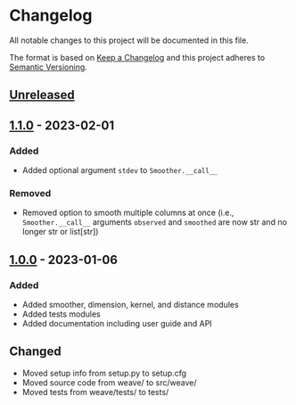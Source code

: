 # Changelog

All notable changes to this project will be documented in this file.

The format is based on [Keep a Changelog](http://keepachangelog.com/en/1.0.0/)
and this project adheres to [Semantic Versioning](http://semver.org/spec/v2.0.0.html).

## [Unreleased]

## [1.1.0] - 2023-02-01

### Added

- Added optional argument `stdev` to `Smoother.__call__`

### Removed

- Removed option to smooth multiple columns at once (i.e., `Smoother.__call__`
  arguments `observed` and `smoothed` are now str and no longer str or
  list[str])

## [1.0.0] - 2023-01-06

### Added

- Added smoother, dimension, kernel, and distance modules
- Added tests modules
- Added documentation including user guide and API

## Changed

- Moved setup info from setup.py to setup.cfg
- Moved source code from weave/ to src/weave/
- Moved tests from weave/tests/ to tests/

[Unreleased]: https://github.com/ihmeuw-msca/weighted-average
[1.1.0]: https://github.com/ihmeuw-msca/weighted-average/compare/v1.0.0...v1.1.0
[1.0.0]: https://github.com/ihmeuw-msca/weighted-average/releases/tag/v1.0.0

